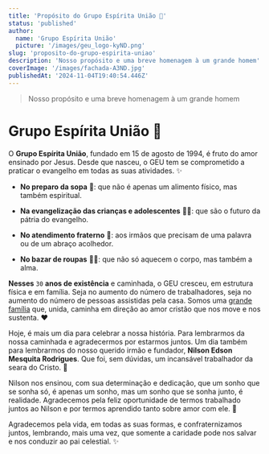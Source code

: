 ```yaml
---
title: 'Propósito do Grupo Espírita União 🎯'
status: 'published'
author:
  name: 'Grupo Espírita União'
  picture: '/images/geu_logo-kyND.png'
slug: 'proposito-do-grupo-espirita-uniao'
description: 'Nosso propósito e uma breve homenagem à um grande homem'
coverImage: '/images/fachada-A3ND.jpg'
publishedAt: '2024-11-04T19:40:54.446Z'
---
```


> Nosso propósito e uma breve homenagem à um grande homem

# Grupo Espírita União 🌟

O **Grupo Espírita União**, fundado em 15 de agosto de 1994, é fruto do amor ensinado por Jesus. Desde que nasceu, o GEU tem se comprometido a praticar o evangelho em todas as suas atividades. ✨

- **No preparo da sopa** 🥣: que não é apenas um alimento físico, mas também espiritual.

- **Na evangelização das crianças e adolescentes** 🧒👧: que são o futuro da pátria do evangelho.

- **No atendimento fraterno** 🤗: aos irmãos que precisam de uma palavra ou de um abraço acolhedor.

- **No bazar de roupas** 👚👕: que não só aquecem o corpo, mas também a alma.

**Nesses** `30` **anos de existência** e caminhada, o GEU cresceu, em estrutura física e em família. Seja no aumento do número de trabalhadores, seja no aumento do número de pessoas assistidas pela casa. Somos uma [grande família](https://www.instagram.com/p/CmSfK_6rOra/) que, unida, caminha em direção ao amor cristão que nos move e nos sustenta. ❤️

Hoje, é mais um dia para celebrar a nossa história. Para lembrarmos da nossa caminhada e agradecermos por estarmos juntos. Um dia também para lembrarmos do nosso querido irmão e fundador, **Nilson Edson Mesquita Rodrigues**. Que foi, sem dúvidas, um incansável trabalhador da seara do Cristo. 🌟

Nilson nos ensinou, com sua determinação e dedicação, que um sonho que se sonha só, é apenas um sonho, mas um sonho que se sonha junto, é realidade. Agradecemos pela feliz oportunidade de termos trabalhado juntos ao Nilson e por termos aprendido tanto sobre amor com ele. 🙏

Agradecemos pela vida, em todas as suas formas, e confraternizamos juntos, lembrando, mais uma vez, que somente a caridade pode nos salvar e nos conduzir ao pai celestial. ✨